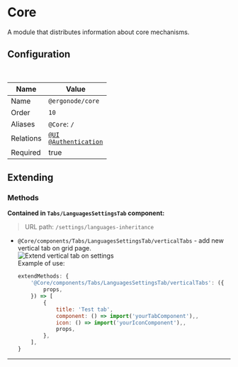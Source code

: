 # Core

A module that distributes information about core mechanisms.

## Configuration

<br>

| Name          | Value                    |
|---------------|--------------------------|
| Name          | `@ergonode/core`   |
| Order         | `10`                     |
| Aliases       | `@Core`: `/`       |
| Relations     | [`@UI`][module-ui] <br> [`@Authentication`][module-authentication] |
| Required       | true     |

## Extending

### Methods

**Contained in `Tabs/LanguagesSettingsTab` component:**

> URL path: `/settings/languages-inheritance`

* `@Core/components/Tabs/LanguagesSettingsTab/verticalTabs` - add new vertical tab on grid page.<br>
    <img src="images/extends/extend-settings-languages-tab.png" alt="Extend vertical tab on settings" />
    <br>
    Example of use:

    ```javascript
    extendMethods: {
        '@Core/components/Tabs/LanguagesSettingsTab/verticalTabs': ({
            props,
        }) => [
            {
                title: 'Test tab',
                component: () => import('yourTabComponent'),,
                icon: () => import('yourIconComponent'),,
                props,
            },
        ],
    }
    ```
    
---


[module-ui]: frontend/modules/ui
[module-authentication]: frontend/modules/authentication
